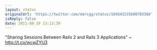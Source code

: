 ```yaml
---
layout: status
originalUrl: 'https://twitter.com/marcgg/status/104541535600783360'
isReply: false
date: 2011-08-19 13:13:39
---
```


"Sharing Sessions Between Rails 2 and Rails 3 Applications" ~ http://t.co/wcwZYU3
